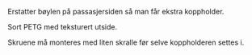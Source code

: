 <!-- Edit this file to change the product description -->

<p>Erstatter bøylen på passasjersiden så man får ekstra koppholder.</p>
<p>Sort PETG med teksturert utside.</p>
<p>Skruene må monteres med liten skralle før selve koppholderen settes i.</p>
